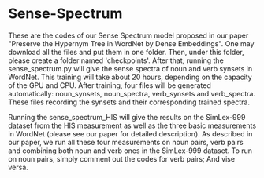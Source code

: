# Sense-Spectrum
These are the codes of our Sense Spectrum model proposed in our paper "Preserve the Hypernym Tree in WordNet by Dense Embeddings". One may download all the files and put them in one folder. Then, under this folder, please create a folder named 'checkpoints'. After that, running the sense_spectrum.py will give the sense spectra of noun and verb synsets in WordNet. This training will take about 20 hours, depending on the capacity of the GPU and CPU. After training, four files will be generated automatically: noun_synsets, noun_spectra, verb_synsets and verb_spectra. These files recording the synsets and their corresponding trained spectra.
 
Running the sense_spectrum_HIS will give the results on the SimLex-999 dataset from the HIS measurement as well as the three basic measurements in WordNet (please see our paper for detailed description). As described in our paper, we run all these four measurements on noun pairs, verb pairs and combining both noun and verb ones in the SimLex-999 dataset. To run on noun pairs, simply comment out the codes for verb pairs; And vise versa.
